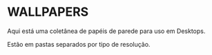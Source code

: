 # WALLPAPERS

Aqui está uma coletânea de papéis de parede para uso em Desktops.

Estão em pastas separados por tipo de resolução. 
